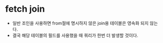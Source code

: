 # fetch join
- 일반 조인을 사용하면 from절에 명시하지 않은 join용 테이블은 영속화 되지 않는다.
- 결국 해당 테이블의 필드를 사용했을 때 쿼리가 한번 더 발생할 것이다.